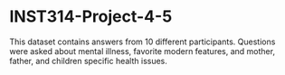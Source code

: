 # INST314-Project-4-5
This dataset contains answers from 10 different participants. Questions were asked about mental illness, favorite modern features, and mother, father, and children specific health issues.
